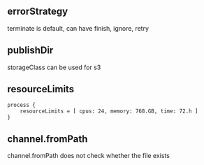 
## errorStrategy

terminate is default,
can have finish, ignore, retry

## publishDir

storageClass can be used for s3

## resourceLimits
```
process {
    resourceLimits = [ cpus: 24, memory: 768.GB, time: 72.h ]
}
```


## channel.fromPath 
channel.fromPath does not check whether the file exists
